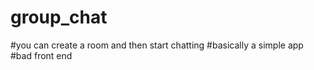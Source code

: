 # group_chat
#you can create a room and then start chatting 
#basically a simple app
#bad front end
